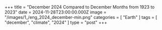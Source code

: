 +++
title = "December 2024 Compared to December Months from 1923 to 2023"
date = 2024-11-28T23:00:00.000Z
image = "/images/1_/eng_2024_december-min.png"
categories = [ "Earth" ]
tags = [ "december", "climate", "2024" ]
type = "post"
+++

